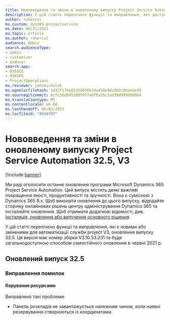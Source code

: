 ```yaml
---
title: Нововведення та зміни в оновленому випуску Project Service Automation 32.5, V3
description: У цій статті перелічено функції та виправлення, які доступні в project служби автоматизації оновлення реліз 32.5, V3.
author: ruhercul
ms.custom: dyn365-projectservice
ms.date: 06/21/2021
ms.topic: article
ms.author: ruhercul
audience: Admin
search.audienceType:
- admin
- customizer
- enduser
search.app:
- D365CE
- D365PS
- ProjectOperations
ms.reviewer: johnmichalak
ms.openlocfilehash: 1d32f176e8235d030b74a458e9dc602c06ae5ed0
ms.sourcegitcommit: 6cfc50d89528df977a8f6a55c1ad39d99800d9b4
ms.translationtype: MT
ms.contentlocale: uk-UA
ms.lasthandoff: 06/03/2022
ms.locfileid: "8918797"
---
```

# <a name="whats-new-or-changed-in-project-service-automation-update-release-325-v3"></a>Нововведення та зміни в оновленому випуску Project Service Automation 32.5, V3

[!include [banner](../includes/psa-now-project-operations.md)]

Ми раді оголосити останнє оновлення програми Microsoft Dynamics 365 Project Service Automation. Цей випуск містить деякі важливі покращення якості, продуктивності та зручності. Вона є сумісною з Dynamics 365 9.x. Щоб виконати оновлення до цього випуску, відвідайте сторінку онлайнових рішень центру адміністрування Dynamics 365 та інсталюйте оновлення. Щоб отримати додаткові відомості, див. [Інсталяція, оновлення або вилучення основного рішення](/power-platform/admin/install-remove-preferred-solution).

У цій статті перелічено функції та виправлення, які є новими або зміненими для автоматизації служби project V3, оновлення випуску 32.5. Ця версія має номер збірки V3.10.53.231 та буде загальнодоступною способом самостійного оновлення в червні 2021 р.

## <a name="update-release-325"></a>Оновлений випуск 32.5

### <a name="bug-fixes"></a>Виправлення помилок

#### <a name="resource-management"></a>Керування ресурсами

Виправлено такі проблеми:

- Панель розкладів не завантажується належним чином, коли наявні резервування створюються із координатами.

